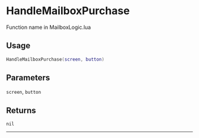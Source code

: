# HandleMailboxPurchase
Function name in MailboxLogic.lua
## Usage
```lua
HandleMailboxPurchase(screen, button)
```
## Parameters
`screen`, `button`
## Returns
`nil`

---